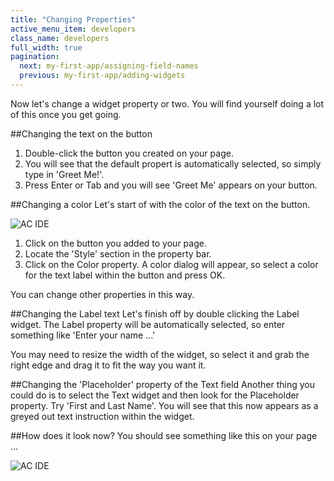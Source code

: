 ```yaml
---
title: "Changing Properties"
active_menu_item: developers
class_name: developers
full_width: true
pagination:
  next: my-first-app/assigning-field-names
  previous: my-first-app/adding-widgets
---
```


Now let's change a widget property or two. You will find yourself doing a lot of this once you get going.

##Changing the text on the button

1. Double-click the button you created on your page. 
1. You will see that the default propert is automatically selected, so simply type in 'Greet Me!'.
1. Press Enter or Tab and you will see 'Greet Me' appears on your button.

##Changing a color
Let's start of with the color of the text on the button.

![AC IDE](/img/tutorials/mfa-ide-3.png)

1. Click on the button you added to your page.
1. Locate the 'Style' section in the property bar.
1. Click on the Color property. A color dialog will appear, so select a color for the text label within the button and press OK.

You can change other properties in this way.

##Changing the Label text
Let's finish off by double clicking the Label widget. The Label property will be automatically selected, so enter something like 'Enter your name ...'

You may need to resize the width of the widget, so select it and grab the right edge and drag it to fit the way you want it.

##Changing the 'Placeholder' property of the Text field
Another thing you could do is to select the Text widget and then look for the Placeholder property. Try 'First and Last Name'. You will see that this now appears as a greyed out text instruction within the widget.

##How does it look now?
You should see something like this on your page ...

![AC IDE](/img/tutorials/mfa-ide-4.png)



